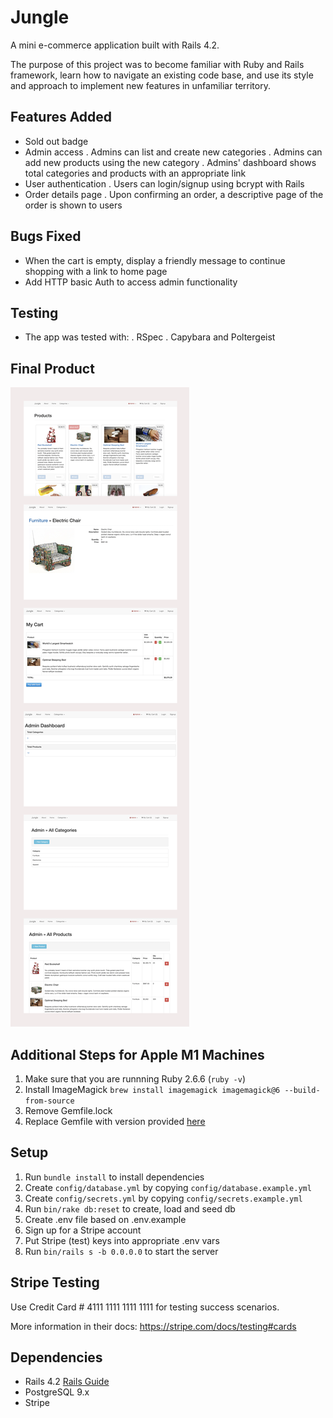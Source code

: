 # Jungle

A mini e-commerce application built with Rails 4.2.

The purpose of this project was to become familiar with Ruby and Rails framework, learn how to navigate an existing code base, and use its style and approach to implement new features in unfamiliar territory. 


## Features Added
- Sold out badge 
- Admin access
  . Admins can list and create new categories
  . Admins can add new products using the new category
  . Admins' dashboard shows total categories and products with an appropriate link
- User authentication
  . Users can login/signup using bcrypt with Rails
- Order details page
  . Upon confirming an order, a descriptive page of the order is shown to users 


## Bugs Fixed
- When the cart is empty, display a friendly message to continue shopping with a link to home page
- Add HTTP basic Auth to access admin functionality


## Testing
- The app was tested with:
 . RSpec
 . Capybara and Poltergeist

 ## Final Product

 !["App"](https://github.com/Mojdehh/jungle-rails/blob/master/docs/Jungle.png)


## Additional Steps for Apple M1 Machines

1. Make sure that you are runnning Ruby 2.6.6 (`ruby -v`)
1. Install ImageMagick `brew install imagemagick imagemagick@6 --build-from-source`
2. Remove Gemfile.lock
3. Replace Gemfile with version provided [here](https://gist.githubusercontent.com/FrancisBourgouin/831795ae12c4704687a0c2496d91a727/raw/ce8e2104f725f43e56650d404169c7b11c33a5c5/Gemfile)

## Setup

1. Run `bundle install` to install dependencies
2. Create `config/database.yml` by copying `config/database.example.yml`
3. Create `config/secrets.yml` by copying `config/secrets.example.yml`
4. Run `bin/rake db:reset` to create, load and seed db
5. Create .env file based on .env.example
6. Sign up for a Stripe account
7. Put Stripe (test) keys into appropriate .env vars
8. Run `bin/rails s -b 0.0.0.0` to start the server

## Stripe Testing

Use Credit Card # 4111 1111 1111 1111 for testing success scenarios.

More information in their docs: <https://stripe.com/docs/testing#cards>

## Dependencies

* Rails 4.2 [Rails Guide](http://guides.rubyonrails.org/v4.2/)
* PostgreSQL 9.x
* Stripe
